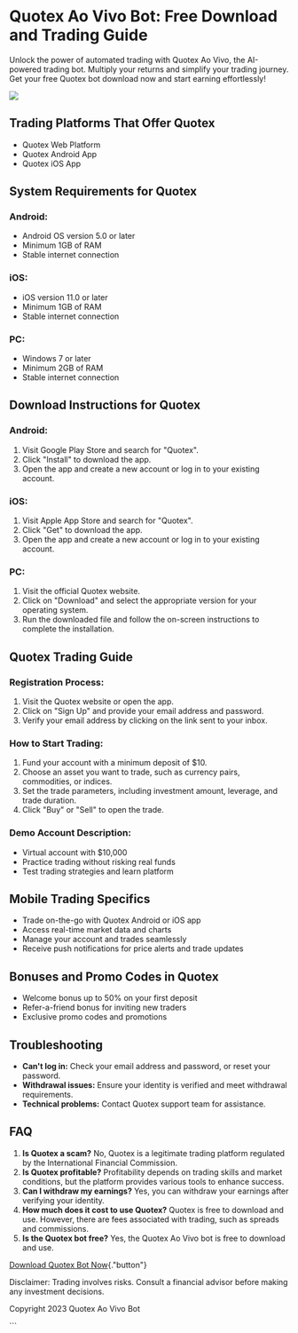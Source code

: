 

# Quotex Ao Vivo Bot: Free Download and Trading Guide

Unlock the power of automated trading with Quotex Ao Vivo, the
AI-powered trading bot. Multiply your returns and simplify your trading
journey. Get your free Quotex bot download now and start earning
effortlessly!

[![](https://static.quotex.io/files/10_en/300_250.jpg)](https://traff.sbs/brokerqxlid)




## Trading Platforms That Offer Quotex

-   Quotex Web Platform
-   Quotex Android App
-   Quotex iOS App

## System Requirements for Quotex

### Android:

-   Android OS version 5.0 or later
-   Minimum 1GB of RAM
-   Stable internet connection

### iOS:

-   iOS version 11.0 or later
-   Minimum 1GB of RAM
-   Stable internet connection

### PC:

-   Windows 7 or later
-   Minimum 2GB of RAM
-   Stable internet connection

## Download Instructions for Quotex

### Android:

1.  Visit Google Play Store and search for "Quotex".
2.  Click "Install" to download the app.
3.  Open the app and create a new account or log in to your existing
    account.

### iOS:

1.  Visit Apple App Store and search for "Quotex".
2.  Click "Get" to download the app.
3.  Open the app and create a new account or log in to your existing
    account.

### PC:

1.  Visit the official Quotex website.
2.  Click on "Download" and select the appropriate version for
    your operating system.
3.  Run the downloaded file and follow the on-screen instructions to
    complete the installation.

## Quotex Trading Guide

### Registration Process:

1.  Visit the Quotex website or open the app.
2.  Click on "Sign Up" and provide your email address and
    password.
3.  Verify your email address by clicking on the link sent to your
    inbox.

### How to Start Trading:

1.  Fund your account with a minimum deposit of \$10.
2.  Choose an asset you want to trade, such as currency pairs,
    commodities, or indices.
3.  Set the trade parameters, including investment amount, leverage, and
    trade duration.
4.  Click "Buy" or "Sell" to open the trade.

### Demo Account Description:

-   Virtual account with \$10,000
-   Practice trading without risking real funds
-   Test trading strategies and learn platform

## Mobile Trading Specifics

-   Trade on-the-go with Quotex Android or iOS app
-   Access real-time market data and charts
-   Manage your account and trades seamlessly
-   Receive push notifications for price alerts and trade updates

## Bonuses and Promo Codes in Quotex

-   Welcome bonus up to 50% on your first deposit
-   Refer-a-friend bonus for inviting new traders
-   Exclusive promo codes and promotions

## Troubleshooting

-   **Can\'t log in:** Check your email address and password, or reset
    your password.
-   **Withdrawal issues:** Ensure your identity is verified and meet
    withdrawal requirements.
-   **Technical problems:** Contact Quotex support team for assistance.

## FAQ

1.  **Is Quotex a scam?** No, Quotex is a legitimate trading platform
    regulated by the International Financial Commission.
2.  **Is Quotex profitable?** Profitability depends on trading skills
    and market conditions, but the platform provides various tools to
    enhance success.
3.  **Can I withdraw my earnings?** Yes, you can withdraw your earnings
    after verifying your identity.
4.  **How much does it cost to use Quotex?** Quotex is free to download
    and use. However, there are fees associated with trading, such as
    spreads and commissions.
5.  **Is the Quotex bot free?** Yes, the Quotex Ao Vivo bot is free to
    download and use.

[Download Quotex Bot
Now](\%22https://traff.sbs/quotexonelink\%22){."button"}

Disclaimer: Trading involves risks. Consult a financial advisor before
making any investment decisions.

Copyright 2023 Quotex Ao Vivo Bot

\`\`\`

